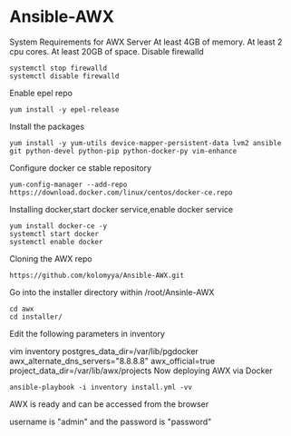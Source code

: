 # Ansible-AWX

System Requirements for AWX Server
At least 4GB of memory.
At least 2 cpu cores.
At least 20GB of space.
Disable firewalld

```
systemctl stop firewalld 
systemctl disable firewalld
```
Enable epel repo
```
yum install -y epel-release
```
Install the packages
```
yum install -y yum-utils device-mapper-persistent-data lvm2 ansible git python-devel python-pip python-docker-py vim-enhance
```
Configure docker ce stable repository
```
yum-config-manager --add-repo https://download.docker.com/linux/centos/docker-ce.repo
```

Installing docker,start docker service,enable docker service
```
yum install docker-ce -y
systemctl start docker
systemctl enable docker
```
Cloning the AWX repo
```
https://github.com/kolomyya/Ansible-AWX.git
```
Go into the installer directory within /root/Ansinle-AWX
```
cd awx
cd installer/
```
Edit the following parameters in inventory

vim inventory 
postgres_data_dir=/var/lib/pgdocker 
awx_alternate_dns_servers="8.8.8.8"
awx_official=true 
project_data_dir=/var/lib/awx/projects 
Now deploying AWX via Docker
```
ansible-playbook -i inventory install.yml -vv
```
AWX is ready and can be accessed from the browser

username is "admin" and the password is "password"


